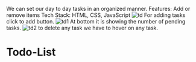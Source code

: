We can set our day to day tasks in an organized manner.
Features: Add or remove items
Tech Stack: HTML, CSS, JavaScript
![td](https://user-images.githubusercontent.com/89126653/163798806-4558a628-28f7-468b-99b8-73832c9e1082.JPG)
For adding tasks click to add button.
![td1](https://user-images.githubusercontent.com/89126653/163798829-36a5e229-33b0-481a-b85f-cd1b9f9453a7.JPG)
At bottom it is showing the number of pending tasks.
![td2](https://user-images.githubusercontent.com/89126653/163798842-ccd722f2-3aa7-4664-a900-eece5fbe9e61.JPG)
to delete any task we have to hover on any task.
# Todo-List
